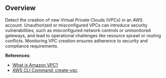 ## Overview

Detect the creation of new Virtual Private Clouds (VPCs) in an AWS account. Unauthorized or misconfigured VPCs can introduce security vulnerabilities, such as misconfigured network controls or unmonitored gateways, and lead to operational challenges like resource sprawl or routing conflicts. Monitoring VPC creation ensures adherence to security and compliance requirements.

**References**:
- [What is Amazon VPC?](https://docs.aws.amazon.com/vpc/latest/userguide/what-is-amazon-vpc.html)
- [AWS CLI Command: create-vpc](https://docs.aws.amazon.com/cli/latest/reference/ec2/create-vpc.html)
